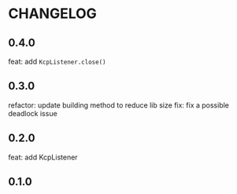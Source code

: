 # CHANGELOG

## 0.4.0
feat: add `KcpListener.close()`

## 0.3.0
refactor: update building method to reduce lib size
fix: fix a possible deadlock issue

## 0.2.0
feat: add KcpListener

## 0.1.0
